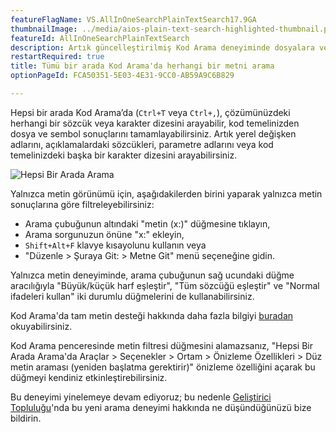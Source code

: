 ```yaml
---
featureFlagName: VS.AllInOneSearchPlainTextSearch17.9GA
thumbnailImage: ../media/aios-plain-text-search-highlighted-thumbnail.png
featureId: AllInOneSearchPlainTextSearch
description: Artık güncelleştirilmiş Kod Arama deneyiminde dosyalara ve sembollere ek olarak metinlerde de arama yapabilirsiniz.
restartRequired: true
title: Tümü bir arada Kod Arama'da herhangi bir metni arama
optionPageId: FCA50351-5E03-4E31-9CC0-AB59A9C6B829

---
```



Hepsi bir arada Kod Arama’da (`Ctrl+T` veya `Ctrl+,`), çözümünüzdeki herhangi bir sözcük veya karakter dizesini arayabilir, kod temelinizden dosya ve sembol sonuçlarını tamamlayabilirsiniz. Artık yerel değişken adlarını, açıklamalardaki sözcükleri, parametre adlarını veya kod temelinizdeki başka bir karakter dizesini arayabilirsiniz.

![Hepsi Bir Arada Arama](../media/aios-plain-text-search-highlighted.png "Hepsi Bir Arada Arama") 

Yalnızca metin görünümü için, aşağıdakilerden birini yaparak yalnızca metin sonuçlarına göre filtreleyebilirsiniz:

- Arama çubuğunun altındaki "metin (x:)" düğmesine tıklayın,
- Arama sorgunuzun önüne "x:" ekleyin,
- `Shift+Alt+F` klavye kısayolunu kullanın veya
- "Düzenle > Şuraya Git: > Metne Git" menü seçeneğine gidin.

Yalnızca metin deneyiminde, arama çubuğunun sağ ucundaki düğme aracılığıyla "Büyük/küçük harf eşleştir", "Tüm sözcüğü eşleştir" ve "Normal ifadeleri kullan" iki durumlu düğmelerini de kullanabilirsiniz.

Kod Arama'da tam metin desteği hakkında daha fazla bilgiyi [buradan](https://devblogs.microsoft.com/visualstudio/17-9-preview-3-brings-exciting-changes-to-code-search) okuyabilirsiniz. 

Kod Arama penceresinde metin filtresi düğmesini alamazsanız, "Hepsi Bir Arada Arama'da Araçlar > Seçenekler > Ortam > Önizleme Özellikleri > Düz metin araması (yeniden başlatma gerektirir)" önizleme özelliğini açarak bu düğmeyi kendiniz etkinleştirebilirsiniz. 

Bu deneyimi yinelemeye devam ediyoruz; bu nedenle [Geliştirici Topluluğu](https://developercommunity.visualstudio.com/t/Improve-Visual-Studio-All-In-One-Search/10333885?space=8&entry=suggestion)'nda bu yeni arama deneyimi hakkında ne düşündüğünüzü bize bildirin.
